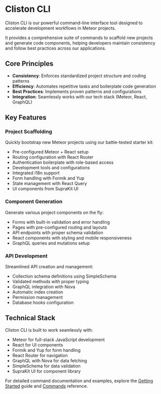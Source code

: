 # Cliston CLI

Cliston CLI is our powerful command-line interface tool designed to accelerate development workflows in Meteor projects.

It provides a comprehensive suite of commands to scaffold new projects and generate code components, helping developers maintain consistency and follow best practices across our applications.

## Core Principles

- **Consistency**: Enforces standardized project structure and coding patterns
- **Efficiency**: Automates repetitive tasks and boilerplate code generation
- **Best Practices**: Implements proven patterns and configurations
- **Integration**: Seamlessly works with our tech stack (Meteor, React, GraphQL)

## Key Features

### Project Scaffolding

Quickly bootstrap new Meteor projects using our battle-tested starter kit:

- Pre-configured Meteor + React setup
- Routing configuration with React Router
- Authentication boilerplate with role-based access
- Development tools and configurations
- Integrated i18n support
- Form handling with Formik and Yup
- State management with React Query
- UI components from SupraKit UI

### Component Generation

Generate various project components on the fly:

- Forms with built-in validation and error handling
- Pages with pre-configured routing and layouts
- API endpoints with proper schema validation
- React components with styling and mobile responsiveness
- GraphQL queries and mutations setup

### API Development

Streamlined API creation and management:

- Collection schema definitions using SimpleSchema
- Validated methods with proper typing
- GraphQL integration with Nova
- Automatic index creation
- Permission management
- Database hooks configuration

## Technical Stack

Cliston CLI is built to work seamlessly with:

- Meteor for full-stack JavaScript development
- React for UI components
- Formik and Yup for form handling
- React Router for navigation
- GraphQL with Nova for data fetching
- SimpleSchema for data validation
- SupraKit UI for component library

For detailed command documentation and examples, explore the [Getting Started](./get-started.md) guide and [Commands](./commands.md) reference.
